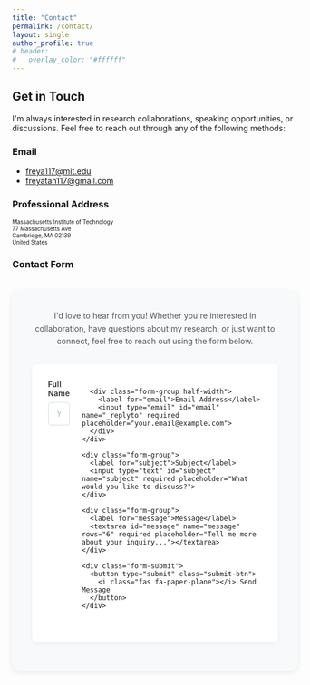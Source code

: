 ```yaml
---
title: "Contact"
permalink: /contact/
layout: single
author_profile: true
# header:
#   overlay_color: "#ffffff"
---
```


<style>
  /* HIDE THE ENTIRE HEADER/HERO SECTION */
  .page__hero,
  .page__hero--overlay,
  .page__hero-wrapper {
    display: none !important;
  }
  
  /* Make all text smaller on the contact page */
  .page__content {
    font-size: 0.75em;
    padding-top: 0 !important;
    margin-top: 0 !important;
  }
  
  /* Make headings slightly smaller too and blue */
  .page__content h2 {
    font-size: 1.25em;
    color: #0033A0;
    margin-top: 1.5em;
    margin-bottom: 0.5em;
  }
  
  .page__content h3 {
    font-size: 1.05em;
    color: #0033A0;
    margin-top: 1.2em;
    margin-bottom: 0.5em;
  }
  
  /* Adjust list items */
  .page__content ul li {
    font-size: 0.85em;
    margin-bottom: 0.4em;
  }
  
  /* Hide the regular page title and remove all space */
  .page__content .page__title {
    display: none !important;
    margin: 0 !important;
    padding: 0 !important;
    height: 0 !important;
  }
  
  /* Remove any extra spacing from page header area */
  .page__header {
    margin-bottom: 0 !important;
    padding-bottom: 0 !important;
  }
  
  /* Style for contact links */
  .contact-info {
    margin-bottom: 1.5em;
    font-size: 0.9em;
  }
  
  .contact-info a {
    color: #0033A0;
    text-decoration: none;
  }
  
  .contact-info a:hover {
    text-decoration: underline;
  }
  
  /* Style for professional address */
  .address {
    font-size: 0.7em;
    line-height: 1.2;
    margin-bottom: 1.5em;
  }
</style>

## Get in Touch

I'm always interested in research collaborations, speaking opportunities, or discussions. Feel free to reach out through any of the following methods:

### Email

- [freya117@mit.edu](mailto:freya117@mit.edu)  
- [freyatan117@gmail.com](mailto:freyatan117@gmail.com)

### Professional Address

<div class="address">
Massachusetts Institute of Technology<br>
77 Massachusetts Ave<br>
Cambridge, MA 02139<br>
United States
</div>

### Contact Form

<div class="form-container">
  <div class="form-intro">
    <p>I'd love to hear from you! Whether you're interested in collaboration, have questions about my research, or just want to connect, feel free to reach out using the form below.</p>
  </div>
  
  <form action="https://formspree.io/f/your-formspree-endpoint" method="POST" class="elegant-form">
    <div class="form-row">
      <div class="form-group half-width">
        <label for="name">Full Name</label>
        <input type="text" id="name" name="name" required placeholder="Your full name">
      </div>
      
      <div class="form-group half-width">
        <label for="email">Email Address</label>
        <input type="email" id="email" name="_replyto" required placeholder="your.email@example.com">
      </div>
    </div>
    
    <div class="form-group">
      <label for="subject">Subject</label>
      <input type="text" id="subject" name="subject" required placeholder="What would you like to discuss?">
    </div>
    
    <div class="form-group">
      <label for="message">Message</label>
      <textarea id="message" name="message" rows="6" required placeholder="Tell me more about your inquiry..."></textarea>
    </div>
    
    <div class="form-submit">
      <button type="submit" class="submit-btn">
        <i class="fas fa-paper-plane"></i> Send Message
      </button>
    </div>
  </form>
</div>

<style>
  .form-container {
    max-width: 700px;
    margin: 2.5em 0 1em 0;
    background: #f8f9fa;
    padding: 2.5em;
    border-radius: 12px;
    box-shadow: 0 4px 12px rgba(0, 0, 0, 0.08);
  }
  
  .form-intro {
    margin-bottom: 2em;
    text-align: center;
  }
  
  .form-intro p {
    color: #555;
    font-size: 1em;
    line-height: 1.6;
    margin: 0;
  }
  
  .elegant-form {
    background: white;
    padding: 2em;
    border-radius: 8px;
    box-shadow: 0 2px 8px rgba(0, 0, 0, 0.05);
  }
  
  .form-row {
    display: flex;
    gap: 1.5em;
    margin-bottom: 1.2em;
  }
  
  .form-group {
    margin-bottom: 1.5em;
  }
  
  .form-group.half-width {
    flex: 1;
    margin-bottom: 0;
  }
  
  label {
    display: block;
    margin-bottom: 0.6em;
    font-weight: 600;
    font-size: 0.95em;
    color: #333;
    letter-spacing: 0.3px;
  }
  
  input, textarea {
    width: 100%;
    padding: 0.8em 1em;
    border: 2px solid #e9ecef;
    border-radius: 6px;
    font-size: 0.95em;
    font-family: inherit;
    transition: all 0.3s ease;
    box-sizing: border-box;
  }
  
  input:focus, textarea:focus {
    outline: none;
    border-color: #0033A0;
    box-shadow: 0 0 0 3px rgba(0, 51, 160, 0.1);
  }
  
  input::placeholder, textarea::placeholder {
    color: #adb5bd;
    font-style: italic;
  }
  
  textarea {
    resize: vertical;
    min-height: 120px;
  }
  
  .form-submit {
    text-align: center;
    margin-top: 2em;
  }
  
  .submit-btn {
    background: linear-gradient(135deg, #0033A0 0%, #002680 100%);
    color: white;
    border: none;
    padding: 1em 2.5em;
    cursor: pointer;
    border-radius: 8px;
    font-weight: 600;
    font-size: 1em;
    transition: all 0.3s ease;
    box-shadow: 0 4px 12px rgba(0, 51, 160, 0.2);
    letter-spacing: 0.5px;
  }
  
  .submit-btn:hover {
    transform: translateY(-2px);
    box-shadow: 0 6px 16px rgba(0, 51, 160, 0.3);
    background: linear-gradient(135deg, #002680 0%, #001a5a 100%);
  }
  
  .submit-btn:active {
    transform: translateY(0);
  }
  
  .submit-btn i {
    margin-right: 0.5em;
  }
  
  /* Mobile responsive */
  @media (max-width: 768px) {
    .form-container {
      margin: 2em 0;
      padding: 1.5em;
    }
    
    .elegant-form {
      padding: 1.5em;
    }
    
    .form-row {
      flex-direction: column;
      gap: 0;
    }
    
    .form-group.half-width {
      margin-bottom: 1.5em;
    }
    
    .submit-btn {
      padding: 0.9em 2em;
      font-size: 0.95em;
    }
  }
</style> 